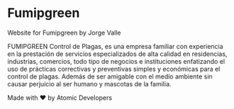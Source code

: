 # Fumipgreen
Website for Fumipgreen by Jorge Valle

FUMIPGREEN Control de Plagas, es una empresa familiar con experiencia en la prestación de servicios especializados de alta calidad en residencias, industrias, comercios, todo tipo de negocios e instituciones enfatizando el uso de prácticas correctivas y preventivas simples y económicas para el control de plagas. Además de ser amigable con el medio ambiente sin causar perjuicio al ser humano y mascotas de la familia.

Made with ❤ by Atomic Developers

